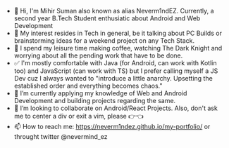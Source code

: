 - 👋 Hi, I'm Mihir Suman also known as alias Neverm1ndEZ. Currently, a second year B.Tech Student enthusiatic about Android and Web Development
- 👀 My interest resides in Tech in general, be it talking about PC Builds or brainstorming ideas for a weekend project on any Tech Stack. 
- 🥱 I spend my leisure time making coffee, watching The Dark Knight and worrying about all the pending work that have to be done.
- ✅ I'm mostly comfortable with Java (for Android, can work with Kotlin too) and JavaScript (can work with TS) but I prefer calling myself a JS Dev cuz I always wanted to "introduce a little anarchy. Upsetting the established order and everything becomes chaos."
- 🌱 I’m currently applying my knowledge of Web and Android Development and building projects regarding the same.
- 💞️ I’m looking to collaborate on Android/React Projects. Also, don't ask me to center a div or exit a vim, please 👉👈
- 📫 How to reach me: https://neverm1ndez.github.io/my-portfolio/ or throught twitter @nevermind_ez

<!---
Neverm1ndEZ/Neverm1ndEZ is a ✨ special ✨ repository because its `README.md` (this file) appears on your GitHub profile.
You can click the Preview link to take a look at your changes.
--->
